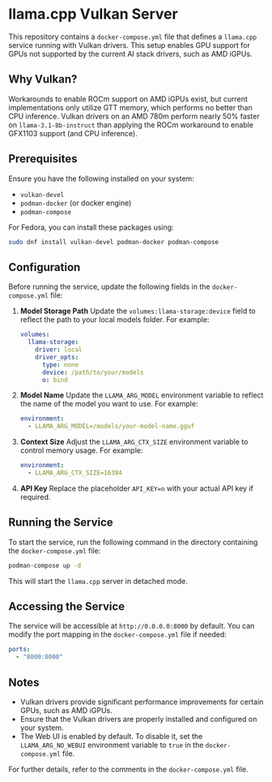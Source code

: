 # llama.cpp Vulkan Server

This repository contains a `docker-compose.yml` file that defines a `llama.cpp` service running with Vulkan drivers. This setup enables GPU support for GPUs not supported by the current AI stack drivers, such as AMD iGPUs.

## Why Vulkan?

Workarounds to enable ROCm support on AMD iGPUs exist, but current implementations only utilize GTT memory, which performs no better than CPU inference. Vulkan drivers on an AMD 780m perform nearly 50% faster on `llama-3.1-8b-instruct` than applying the ROCm workaround to enable GFX1103 support (and CPU inference).

## Prerequisites

Ensure you have the following installed on your system:
- `vulkan-devel`
- `podman-docker` (or docker engine)
- `podman-compose`

For Fedora, you can install these packages using:
```sh
sudo dnf install vulkan-devel podman-docker podman-compose
```

## Configuration

Before running the service, update the following fields in the `docker-compose.yml` file:

1. **Model Storage Path**
   Update the `volumes:llama-storage:device` field to reflect the path to your local models folder. For example:
   ```yml
   volumes:
     llama-storage:
       driver: local
       driver_opts:
         type: none
         device: /path/to/your/models
         o: bind
   ```

2. **Model Name**
   Update the `LLAMA_ARG_MODEL` environment variable to reflect the name of the model you want to use. For example:
   ```yml
   environment:
     - LLAMA_ARG_MODEL=/models/your-model-name.gguf
   ```

3. **Context Size**
   Adjust the `LLAMA_ARG_CTX_SIZE` environment variable to control memory usage. For example:
   ```yml
   environment:
     - LLAMA_ARG_CTX_SIZE=16384
   ```

4. **API Key**
   Replace the placeholder `API_KEY=n` with your actual API key if required.

## Running the Service

To start the service, run the following command in the directory containing the `docker-compose.yml` file:
```sh
podman-compose up -d
```
This will start the `llama.cpp` server in detached mode.

## Accessing the Service

The service will be accessible at `http://0.0.0.0:8000` by default. You can modify the port mapping in the `docker-compose.yml` file if needed:
```yml
ports:
  - "8000:8000"
```

## Notes

- Vulkan drivers provide significant performance improvements for certain GPUs, such as AMD iGPUs.
- Ensure that the Vulkan drivers are properly installed and configured on your system.
- The Web UI is enabled by default. To disable it, set the `LLAMA_ARG_NO_WEBUI` environment variable to `true` in the `docker-compose.yml` file.

For further details, refer to the comments in the `docker-compose.yml` file.
